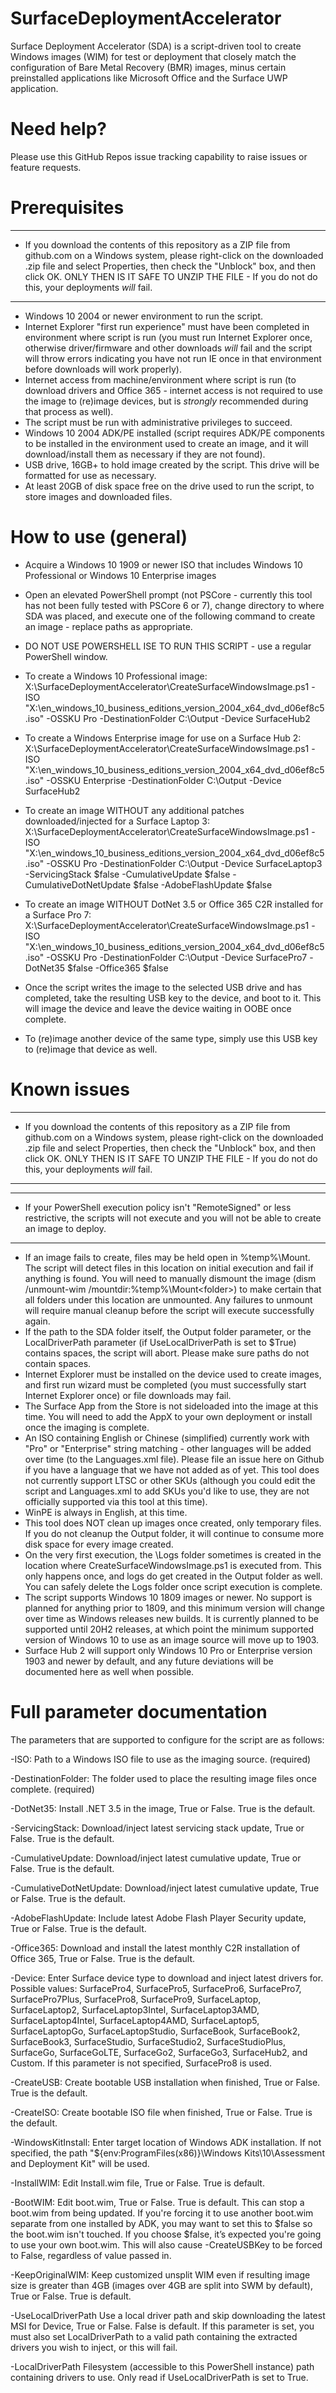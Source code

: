# SurfaceDeploymentAccelerator
Surface Deployment Accelerator (SDA) is a script-driven tool to create Windows images (WIM) for test or deployment that closely match the configuration of Bare Metal Recovery (BMR) images, minus certain preinstalled applications like Microsoft Office and the Surface UWP application.


# Need help?
Please use this GitHub Repos issue tracking capability to raise issues or feature requests.


# Prerequisites
**************************************************************************************************************************************************************************************************************************************************************************************************************
 - If you download the contents of this repository as a ZIP file from github.com on a Windows system, please right-click on the downloaded .zip file and select Properties, then check the "Unblock" box, and then click OK.  ONLY THEN IS IT SAFE TO UNZIP THE FILE - If you do not do this, your deployments *will* fail.
**************************************************************************************************************************************************************************************************************************************************************************************************************
 - Windows 10 2004 or newer environment to run the script.
 - Internet Explorer "first run experience" must have been completed in environment where script is run (you must run Internet Explorer once, otherwise driver/firmware and other downloads *will* fail and the script will throw errors indicating you have not run IE once in that environment before downloads will work properly).
 - Internet access from machine/environment where script is run (to download drivers and Office 365 - internet access is not required to use the image to (re)image devices, but is *strongly* recommended during that process as well).
 - The script must be run with administrative privileges to succeed.
 - Windows 10 2004 ADK/PE installed (script requires ADK/PE components to be installed in the environment used to create an image, and it will download/install them as necessary if they are not found).
 - USB drive, 16GB+ to hold image created by the script.  This drive will be formatted for use as necessary.
 - At least 20GB of disk space free on the drive used to run the script, to store images and downloaded files.


# How to use (general)
 - Acquire a Windows 10 1909 or newer ISO that includes Windows 10 Professional or Windows 10 Enterprise images
 - Open an elevated PowerShell prompt (not PSCore - currently this tool has not been fully tested with PSCore 6 or 7), change directory to where SDA was placed, and execute one of the following command to create an image - replace paths as appropriate.
 - DO NOT USE POWERSHELL ISE TO RUN THIS SCRIPT - use a regular PowerShell window.
 - To create a Windows 10 Professional image:
    X:\SurfaceDeploymentAccelerator\CreateSurfaceWindowsImage.ps1 -ISO "X:\en_windows_10_business_editions_version_2004_x64_dvd_d06ef8c5.iso" -OSSKU Pro -DestinationFolder C:\Output -Device SurfaceHub2

 - To create a Windows Enterprise image for use on a Surface Hub 2:
    X:\SurfaceDeploymentAccelerator\CreateSurfaceWindowsImage.ps1 -ISO "X:\en_windows_10_business_editions_version_2004_x64_dvd_d06ef8c5.iso" -OSSKU Enterprise -DestinationFolder C:\Output -Device SurfaceHub2

- To create an image WITHOUT any additional patches downloaded/injected for a Surface Laptop 3:
    X:\SurfaceDeploymentAccelerator\CreateSurfaceWindowsImage.ps1 -ISO "X:\en_windows_10_business_editions_version_2004_x64_dvd_d06ef8c5.iso" -OSSKU Pro -DestinationFolder C:\Output -Device SurfaceLaptop3 -ServicingStack $false -CumulativeUpdate $false -CumulativeDotNetUpdate $false -AdobeFlashUpdate $false

- To create an image WITHOUT DotNet 3.5 or Office 365 C2R installed for a Surface Pro 7:
    X:\SurfaceDeploymentAccelerator\CreateSurfaceWindowsImage.ps1 -ISO "X:\en_windows_10_business_editions_version_2004_x64_dvd_d06ef8c5.iso" -OSSKU Pro -DestinationFolder C:\Output -Device SurfacePro7 -DotNet35 $false -Office365 $false

 - Once the script writes the image to the selected USB drive and has completed, take the resulting USB key to the device, and boot to it.  This will image the device and leave the device waiting in OOBE once complete.
 - To (re)image another device of the same type, simply use this USB key to (re)image that device as well.


# Known issues
**************************************************************************************************************************************************************************************************************************************************************************************************************
 - If you download the contents of this repository as a ZIP file from github.com on a Windows system, please right-click on the downloaded .zip file and select Properties, then check the "Unblock" box, and then click OK.  ONLY THEN IS IT SAFE TO UNZIP THE FILE - If you do not do this, your deployments *will* fail.
**************************************************************************************************************************************************************************************************************************************************************************************************************

***********************************************************************************************************************************************************************
 - If your PowerShell execution policy isn't "RemoteSigned" or less restrictive, the scripts will not execute and you will not be able to create an image to deploy.
***********************************************************************************************************************************************************************
 - If an image fails to create, files may be held open in %temp%\Mount.  The script will detect files in this location on initial execution and fail if anything is found.  You will need to manually dismount the image (dism /unmount-wim /mountdir:%temp%\Mount\<folder>) to make certain that all folders under this location are unmounted.  Any failures to unmount will require manual cleanup before the script will execute successfully again.
 - If the path to the SDA folder itself, the Output folder parameter, or the LocalDriverPath parameter (if UseLocalDriverPath is set to $True) contains spaces, the script will abort.  Please make sure paths do not contain spaces.
 - Internet Explorer must be installed on the device used to create images, and first run wizard must be completed (you must successfully start Internet Explorer once) or file downloads may fail.
 - The Surface App from the Store is not sideloaded into the image at this time.  You will need to add the AppX to your own deployment or install once the imaging is complete.
 - An ISO containing English or Chinese (simplified) currently work with "Pro" or "Enterprise" string matching - other languages will be added over time (to the Languages.xml file).  Please file an issue here on Github if you have a language that we have not added as of yet.  This tool does not currently support LTSC or other SKUs (although you could edit the script and Languages.xml to add SKUs you'd like to use, they are not officially supported via this tool at this time).
 - WinPE is always in English, at this time.
 - This tool does NOT clean up images once created, only temporary files.  If you do not cleanup the Output folder, it will continue to consume more disk space for every image created.
 - On the very first execution, the \Logs folder sometimes is created in the location where CreateSurfaceWindowsImage.ps1 is executed from.  This only happens once, and logs do get created in the Output folder as well.  You can safely delete the Logs folder once script execution is complete.
 - The script supports Windows 10 1809 images or newer.  No support is planned for anything prior to 1809, and this minimum version will change over time as Windows releases new builds.  It is currently planned to be supported until 20H2 releases, at which point the minimum supported version of Windows 10 to use as an image source will move up to 1903.
 - Surface Hub 2 will support only Windows 10 Pro or Enterprise version 1903 and newer by default, and any future deviations will be documented here as well when possible.


# Full parameter documentation
The parameters that are supported to configure for the script are as follows:

 -ISO:                        Path to a Windows ISO file to use as the imaging source. (required)
 
 -DestinationFolder:          The folder used to place the resulting image files once complete. (required)
 
 -DotNet35:                   Install .NET 3.5 in the image, True or False.  True is the default.
 
 -ServicingStack:             Download/inject latest servicing stack update, True or False.  True is the default.
 
 -CumulativeUpdate:           Download/inject latest cumulative update, True or False.  True is the default.
 
 -CumulativeDotNetUpdate:     Download/inject latest cumulative update, True or False.  True is the default.
 
 -AdobeFlashUpdate:           Include latest Adobe Flash Player Security update, True or False.  True is the default.
 
 -Office365:                  Download and install the latest monthly C2R installation of Office 365, True or False.  True is the default.
 
 -Device:                     Enter Surface device type to download and inject latest drivers for.  Possible values: SurfacePro4, SurfacePro5, SurfacePro6, SurfacePro7, SurfacePro7Plus, SurfacePro8, SurfacePro9, SurfaceLaptop, SurfaceLaptop2, SurfaceLaptop3Intel, SurfaceLaptop3AMD, SurfaceLaptop4Intel, SurfaceLaptop4AMD, SurfaceLaptop5, SurfaceLaptopGo, SurfaceLaptopStudio, SurfaceBook, SurfaceBook2, SurfaceBook3, SurfaceStudio, SurfaceStudio2, SurfaceStudioPlus, SurfaceGo, SurfaceGoLTE, SurfaceGo2, SurfaceGo3, SurfaceHub2, and Custom.  If this parameter is not specified, SurfacePro8 is used.

 -CreateUSB:                  Create bootable USB installation when finished, True or False.  True is the default.

 -CreateISO:                  Create bootable ISO file when finished, True or False.  True is the default.

 -WindowsKitInstall:          Enter target location of Windows ADK installation.  If not specified, the path "${env:ProgramFiles(x86)}\Windows Kits\10\Assessment and Deployment Kit" will be used.

 -InstallWIM:                 Edit Install.wim file, True or False.  True is default.

 -BootWIM:                    Edit boot.wim, True or False.  True is default.  This can stop a boot.wim from being updated. If you're forcing it to use another boot.wim separate from one installed by ADK, you may want to set this to $false so the boot.wim isn't touched. If you choose $false, it’s expected you're going to use your own boot.wim.  This will also cause -CreateUSBKey to be forced to False, regardless of value passed in.

 -KeepOriginalWIM:            Keep customized unsplit WIM even if resulting image size is greater than 4GB (images over 4GB are split into SWM by default), True or False.  True is default.

 -UseLocalDriverPath          Use a local driver path and skip downloading the latest MSI for Device, True or False.  False is default.  If this parameter is set, you must also set LocalDriverPath to a valid path containing the extracted drivers you wish to inject, or this will fail.

 -LocalDriverPath             Filesystem (accessible to this PowerShell instance) path containing drivers to use.  Only read if UseLocalDriverPath is set to True.
